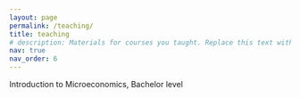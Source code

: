 ```yaml
---
layout: page
permalink: /teaching/
title: teaching
# description: Materials for courses you taught. Replace this text with your description.
nav: true
nav_order: 6
---
```


Introduction to Microeconomics, Bachelor level
